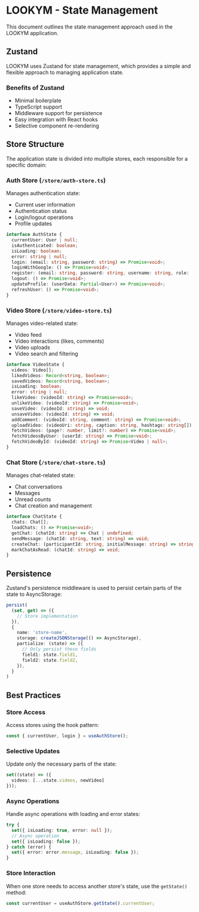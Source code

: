 # LOOKYM - State Management

This document outlines the state management approach used in the LOOKYM application.

## Zustand

LOOKYM uses Zustand for state management, which provides a simple and flexible approach to managing application state.

### Benefits of Zustand

- Minimal boilerplate
- TypeScript support
- Middleware support for persistence
- Easy integration with React hooks
- Selective component re-rendering

## Store Structure

The application state is divided into multiple stores, each responsible for a specific domain:

### Auth Store (`/store/auth-store.ts`)

Manages authentication state:

- Current user information
- Authentication status
- Login/logout operations
- Profile updates

```typescript
interface AuthState {
  currentUser: User | null;
  isAuthenticated: boolean;
  isLoading: boolean;
  error: string | null;
  login: (email: string, password: string) => Promise<void>;
  loginWithGoogle: () => Promise<void>;
  register: (email: string, password: string, username: string, role: 'user' | 'business') => Promise<void>;
  logout: () => Promise<void>;
  updateProfile: (userData: Partial<User>) => Promise<void>;
  refreshUser: () => Promise<void>;
}
```

### Video Store (`/store/video-store.ts`)

Manages video-related state:

- Video feed
- Video interactions (likes, comments)
- Video uploads
- Video search and filtering

```typescript
interface VideoState {
  videos: Video[];
  likedVideos: Record<string, boolean>;
  savedVideos: Record<string, boolean>;
  isLoading: boolean;
  error: string | null;
  likeVideo: (videoId: string) => Promise<void>;
  unlikeVideo: (videoId: string) => Promise<void>;
  saveVideo: (videoId: string) => void;
  unsaveVideo: (videoId: string) => void;
  addComment: (videoId: string, comment: string) => Promise<void>;
  uploadVideo: (videoUri: string, caption: string, hashtags: string[]) => Promise<void>;
  fetchVideos: (page?: number, limit?: number) => Promise<void>;
  fetchVideosByUser: (userId: string) => Promise<void>;
  fetchVideoById: (videoId: string) => Promise<Video | null>;
}
```

### Chat Store (`/store/chat-store.ts`)

Manages chat-related state:

- Chat conversations
- Messages
- Unread counts
- Chat creation and management

```typescript
interface ChatState {
  chats: Chat[];
  loadChats: () => Promise<void>;
  getChat: (chatId: string) => Chat | undefined;
  sendMessage: (chatId: string, text: string) => void;
  createChat: (participantId: string, initialMessage: string) => string;
  markChatAsRead: (chatId: string) => void;
}
```

## Persistence

Zustand's persistence middleware is used to persist certain parts of the state to AsyncStorage:

```typescript
persist(
  (set, get) => ({
    // Store implementation
  }),
  {
    name: 'store-name',
    storage: createJSONStorage(() => AsyncStorage),
    partialize: (state) => ({
      // Only persist these fields
      field1: state.field1,
      field2: state.field2,
    }),
  }
)
```

## Best Practices

### Store Access

Access stores using the hook pattern:

```typescript
const { currentUser, login } = useAuthStore();
```

### Selective Updates

Update only the necessary parts of the state:

```typescript
set((state) => ({
  videos: [...state.videos, newVideo]
}));
```

### Async Operations

Handle async operations with loading and error states:

```typescript
try {
  set({ isLoading: true, error: null });
  // Async operation
  set({ isLoading: false });
} catch (error) {
  set({ error: error.message, isLoading: false });
}
```

### Store Interaction

When one store needs to access another store's state, use the `getState()` method:

```typescript
const currentUser = useAuthStore.getState().currentUser;
